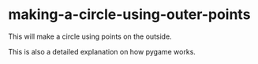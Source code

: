 # making-a-circle-using-outer-points
This will make a circle using points on the outside.

This is also a detailed explanation on how pygame works.
